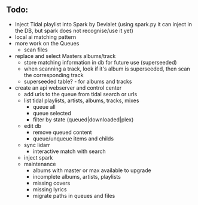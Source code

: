 ## Todo:
- Inject Tidal playlist into Spark by Devialet (using spark.py it can inject in the DB, but spark does not recognise/use it yet)
- local ai matching pattern
- more work on the Queues
    - scan files
- replace and select Masters albums/track
    - store matching information in db for future use (superseeded)
    - when scanning a track, look if it's album is superseeded, then scan the corresponding track
    - superseeded table? - for albums and tracks
- create an api webserver and control center
    - add urls to the queue from tidal search or urls
    - list tidal playlists, artists, albums, tracks, mixes
        - queue all
        - queue selected
        - filter by state (queued|downloaded|plex)
    - edit db
        - remove queued content
        - queue/unqueue items and childs
    - sync lidarr
        - interactive match with search
    - inject spark
    - maintenance
        - albums with master or max available to upgrade
        - incomplete albums, artists, playlists
        - missing covers
        - missing lyrics
        - migrate paths in queues and files